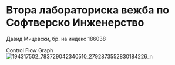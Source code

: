 # Втора лабораториска вежба по Софтверско Инженерство
Давид Мицевски, бр. на индекс 186038

Control Flow Graph
![194317502_783729042340510_2792873552830184226_n](https://user-images.githubusercontent.com/81985964/120222307-04410e80-c240-11eb-936a-c2ae0d5be416.png)

